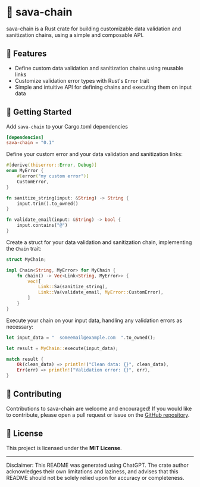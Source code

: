 # 🧬 sava-chain

sava-chain is a Rust crate for building customizable data validation and sanitization chains, using a simple and composable API.

## 🌟 Features

- Define custom data validation and sanitization chains using reusable links
- Customize validation error types with Rust's `Error` trait
- Simple and intuitive API for defining chains and executing them on input data

## 🚀 Getting Started

Add `sava-chain` to your Cargo.toml dependencies

```toml
[dependencies]
sava-chain = "0.1"
```

Define your custom error and your data validation and sanitization links:

```rust
#[derive(thiserror::Error, Debug)]
enum MyError {
    #[error("my custom error")]
    CustomError,
}

fn sanitize_string(input: &String) -> String {
    input.trim().to_owned()
}

fn validate_email(input: &String) -> bool {
    input.contains("@")
}
```

Create a struct for your data validation and sanitization chain, implementing the `Chain` trait:

```rust
struct MyChain;

impl Chain<String, MyError> for MyChain {
    fn chain() -> Vec<Link<String, MyError>> {
        vec![
            Link::Sa(sanitize_string),
            Link::Va(validate_email, MyError::CustomError),
        ]
    }
}
```

Execute your chain on your input data, handling any validation errors as necessary:

```rust
let input_data = "  someemail@example.com  ".to_owned();

let result = MyChain::execute(input_data);

match result {
    Ok(clean_data) => println!("Clean data: {}", clean_data),
    Err(err) => println!("Validation error: {}", err),
}
```

## 🤝 Contributing

Contributions to sava-chain are welcome and encouraged! If you would like to contribute, please open a pull request or issue on the [GitHub repository](https://github.com/myFavShrimp/sava-chain).

## 📝 License

This project is licensed under the **MIT License**.


---

Disclaimer: This README was generated using ChatGPT. The crate author acknowledges their own limitations and laziness, and advises that this README should not be solely relied upon for accuracy or completeness.